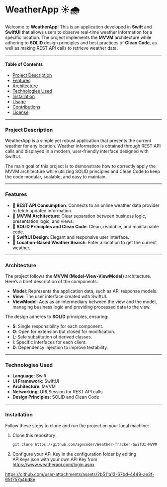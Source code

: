# WeatherApp ☀️🌧️

Welcome to **WeatherApp**! This is an application developed in **Swift** and **SwiftUI** that allows users to observe real-time weather information for a specific location. The project implements the **MVVM** architecture while adhering to **SOLID** design principles and best practices of **Clean Code**, as well as making REST API calls to retrieve weather data.

---

#### **Table of Contents**
- [Project Description](#project-description)
- [Features](#features)
- [Architecture](#architecture)
- [Technologies Used](#technologies-used)
- [Installation](#installation)
- [Usage](#usage)
- [Contributions](#contributions)
- [License](#license)

---

### **Project Description**

WeatherApp is a simple yet robust application that presents the current weather for any location. Weather information is obtained through REST API calls and displayed in a modern, user-friendly interface designed with SwiftUI.

The main goal of this project is to demonstrate how to correctly apply the MVVM architecture while utilizing SOLID principles and Clean Code to keep the code modular, scalable, and easy to maintain.

---

### **Features**

- 📡 **REST API Consumption**: Connects to an online weather data provider to fetch updated information.
- 🔄 **MVVM Architecture**: Clear separation between business logic, presentation logic, and views.
- 🧹 **SOLID Principles and Clean Code**: Clean, readable, and maintainable code.
- 🌙 **SwiftUI Design**: Elegant and responsive user interface.
- 📍 **Location-Based Weather Search**: Enter a location to get the current weather.

---

### **Architecture**

The project follows the **MVVM (Model-View-ViewModel)** architecture. Here’s a brief description of the components:

- **Model**: Represents the application data, such as API response models.
- **View**: The user interface created with SwiftUI.
- **ViewModel**: Acts as an intermediary between the view and the model, managing business logic and providing processed data to the view.

The design adheres to **SOLID** principles, ensuring:

- **S**: Single responsibility for each component.
- **O**: Open for extension but closed for modification.
- **L**: Safe substitution of derived classes.
- **I**: Specific interfaces for each client.
- **D**: Dependency injection to improve testability.

---

### **Technologies Used**

- **Language**: Swift
- **UI Framework**: SwiftUI
- **Architecture**: MVVM
- **Networking**: URLSession for REST API calls
- **Design Principles**: SOLID and Clean Code

---

### **Installation**

Follow these steps to clone and run the project on your local machine:

1. Clone this repository:
   ```bash
   git clone https://github.com/agmcoder/Weather-Tracker-SwifUI-MVVM

3. Configure your API Key in the configuration folder by editing APIKeys.json with your own API Key from https://www.weatherapi.com/login.aspx




https://github.com/user-attachments/assets/2b511a13-67bd-4449-ae3f-651757a4bd8e


